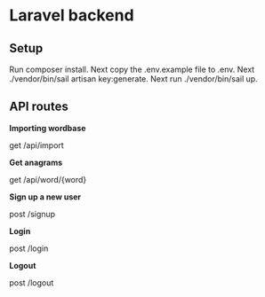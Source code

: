 # Laravel backend

## Setup

Run composer install.
Next copy the .env.example file to .env. Next ./vendor/bin/sail artisan key:generate. Next run ./vendor/bin/sail up.

## API routes

**Importing wordbase**

get /api/import

**Get anagrams**

get /api/word/{word}

**Sign up a new user**

post /signup

**Login**

post /login

**Logout**

post /logout
